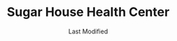 ---
layout: location-page
date: Last Modified
description: "Local COVID-19 testing is available at Sugar House Health Center in Salt Lake City, Utah, USA."
permalink: "locations/utah/salt-lake-city/sugar-house-health-center/"
tags:
  - locations
  - utah
title: Sugar House Health Center
uniqueName: sugar-house-health-center
state: Utah
stateAbbr: UT
hood: "Salt Lake City"
address: "1280 E Stringham Ave"
city: "Salt Lake City"
zip: "84106"
zipsNearby: "82930 82931 84003 84004 84006 84010 84011 84054 84087 84302 84324 84013 84014 84015 84016 84056 84075 84089 84017 84024 84307 84020 84027 84022 84310 84626 84628 84025 84633 84029 84032 84033 84315 84317 84036 84061 84037 84040 84041 84005 84043 84045 84044 84047 84049 84645 84018 84050 84055 84201 84244 84401 84402 84403 84404 84405 84407 84408 84409 84412 84414 84415 84057 84058 84059 84097 84328 84060 84068 84098 84651 84042 84062 84601 84602 84603 84604 84605 84606 84065 84095 84096 84067 84069 84653 84101 84102 84103 84104 84105 84106 84107 84108 84109 84110 84111 84112 84113 84114 84115 84116 84117 84118 84119 84120 84121 84122 84123 84124 84125 84126 84127 84128 84129 84130 84131 84132 84133 84134 84136 84138 84139 84141 84143 84145 84147 84148 84150 84151 84152 84157 84158 84165 84170 84171 84180 84184 84189 84190 84199 84070 84090 84091 84092 84093 84094 84655 84660 84663 84664 84071 84031 84074 84080 84082 84081 84084 84088 84340 84086 84144" 
mapUrl: "http://maps.apple.com/?q=Sugar+House+Health+Center&address=1280+E+Stringham+Ave,Salt+Lake+City,Utah,84106"
locationType: Drive-thru
phone: "801-587-0712 or 844-745-9325"
website: "https://healthcare.utah.edu/locations/sugar-house/"
onlineBooking: undefined
closed: undefined
closedUpdate: April 17th, 2020
notes: ""
days: Weekdays
hours: 8AM-6PM
altDays: Weekends
altHours: 10AM-3PM
ctaMessage: Learn more
ctaUrl: "https://healthcare.utah.edu/locations/sugar-house/"
---